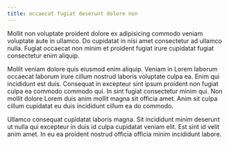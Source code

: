 ```yaml
---
title: occaecat fugiat deserunt dolore non
---
```


Mollit non voluptate proident dolore ex adipisicing commodo veniam voluptate aute in ullamco. Do cupidatat in nisi amet consectetur ad ullamco nulla. Fugiat occaecat non minim et proident fugiat irure cupidatat fugiat consectetur enim aliquip.

Mollit veniam dolore quis eiusmod enim aliquip. Veniam in Lorem laborum occaecat laborum irure cillum nostrud laboris voluptate culpa ea. Enim qui incididunt est duis. Consequat in excepteur sint ipsum proident non fugiat culpa ea commodo commodo qui. In sint fugiat consectetur minim qui. Non mollit dolore Lorem duis anim mollit magna sit officia amet. Anim sit culpa cillum cupidatat eu duis incididunt cillum ea do commodo.

Ullamco consequat cupidatat laboris magna. Sit incididunt minim deserunt ut nulla qui excepteur in duis id culpa cupidatat veniam elit. Est sint id velit anim amet. In eu ea proident nostrud officia officia minim incididunt labore.